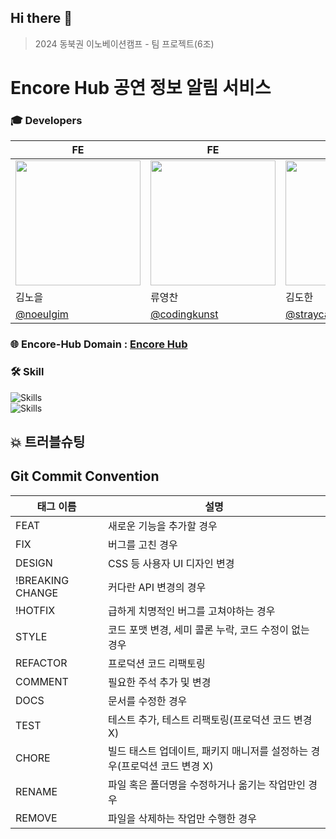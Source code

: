 ## Hi there 👋

<!--

**Here are some ideas to get you started:**

🙋‍♀️ A short introduction - what is your organization all about?
🌈 Contribution guidelines - how can the community get involved?
👩‍💻 Useful resources - where can the community find your docs? Is there anything else the community should know?
🍿 Fun facts - what does your team eat for breakfast?
🧙 Remember, you can do mighty things with the power of [Markdown](https://docs.github.com/github/writing-on-github/getting-started-with-writing-and-formatting-on-github/basic-writing-and-formatting-syntax)
-->
> 2024 동북권 이노베이션캠프 - 팀 프로젝트(6조)
# Encore Hub 공연 정보 알림 서비스



### 🎓 Developers
| FE | FE | BE | BE | BE | BE |
| --- | --- | --- | --- | --- | --- |
| <img style="width: 200px;" src="https://avatars.githubusercontent.com/u/113411111?v=4" /> | <img style="width: 200px;" src="https://avatars.githubusercontent.com/u/121416591?v=4" /> | <img style="width: 200px;" src="https://avatars.githubusercontent.com/u/172455232?v=4" /> | <img style="width: 200px;" src="https://avatars.githubusercontent.com/u/172009725?v=4" /> | <img style="width: 200px;" src="https://avatars.githubusercontent.com/u/86008429?v=4" /> | <img style="width: 200px;" src="https://avatars.githubusercontent.com/u/172482933?v=4" /> |
| 김노을 | 류영찬 | 김도한 | 권기용 | 박서희 | 유성재 |
| [@noeulgim](https://github.com/noeulgim) | [@codingkunst](https://github.com/codingkunst) | [@straycat2](https://github.com/straycat2) | [@kwonkiyong0059](https://github.com/kwonkiyong0059) | [@seohee-P](https://github.com/seohee-P) | [@k278a](https://github.com/k278a) |

### 🌐 Encore-Hub Domain : [Encore Hub](https://encorehub.vercel.app)

### 🛠️ Skill
![Skills](https://skillicons.dev/icons?i=html,css,js,react,vite,yarn,tailwind,bootstrap)
<br />
![Skills](https://skillicons.dev/icons?i=java,spring,mysql,redis,docker)

## 💥 트러블슈팅

## Git Commit Convention
| 태그 이름 | 설명 |
| --- | --- |
| FEAT | 새로운 기능을 추가할 경우 |
| FIX | 버그를 고친 경우 |
| DESIGN | CSS 등 사용자 UI 디자인 변경 |
| !BREAKING CHANGE | 커다란 API 변경의 경우 |
| !HOTFIX | 급하게 치명적인 버그를 고쳐야하는 경우 |
| STYLE | 코드 포맷 변경, 세미 콜론 누락, 코드 수정이 없는 경우 |
| REFACTOR | 프로덕션 코드 리팩토링 |
| COMMENT | 필요한 주석 추가 및 변경 |
| DOCS | 문서를 수정한 경우 |
| TEST | 테스트 추가, 테스트 리팩토링(프로덕션 코드 변경 X) |
| CHORE | 빌드 태스트 업데이트, 패키지 매니저를 설정하는 경우(프로덕션 코드 변경 X) |
| RENAME | 파일 혹은 폴더명을 수정하거나 옮기는 작업만인 경우 |
| REMOVE | 파일을 삭제하는 작업만 수행한 경우 |
